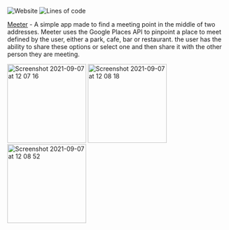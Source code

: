 
![Website](https://img.shields.io/website?down_color=red&down_message=offline&style=for-the-badge&up_color=green&up_message=online&url=https%3A%2F%2Fwww.meeter.me)   ![Lines of code](https://img.shields.io/tokei/lines/github/yoricktf/meeter?style=for-the-badge)

[Meeter](meeter.me) - A simple app made to find a meeting point in the middle of two addresses. Meeter uses the Google Places API to pinpoint a place to meet defined by the user, either a park, cafe, bar or restaurant. the user has the ability to share these options or select one and then share it with the other person they are meeting.

<img width="180" alt="Screenshot 2021-09-07 at 12 07 16" src="https://user-images.githubusercontent.com/26628713/132367989-d6579993-4467-45a4-b25d-cd0060a57384.png">        <img width="180" alt="Screenshot 2021-09-07 at 12 08 18" src="https://user-images.githubusercontent.com/26628713/132367496-ec6e0d3b-c75d-4dd0-9065-a5582bf40cec.png">        <img width="180" alt="Screenshot 2021-09-07 at 12 08 52" src="https://user-images.githubusercontent.com/26628713/132367544-1656a988-89a4-49aa-9b35-3e8c8cd6b22c.png">

